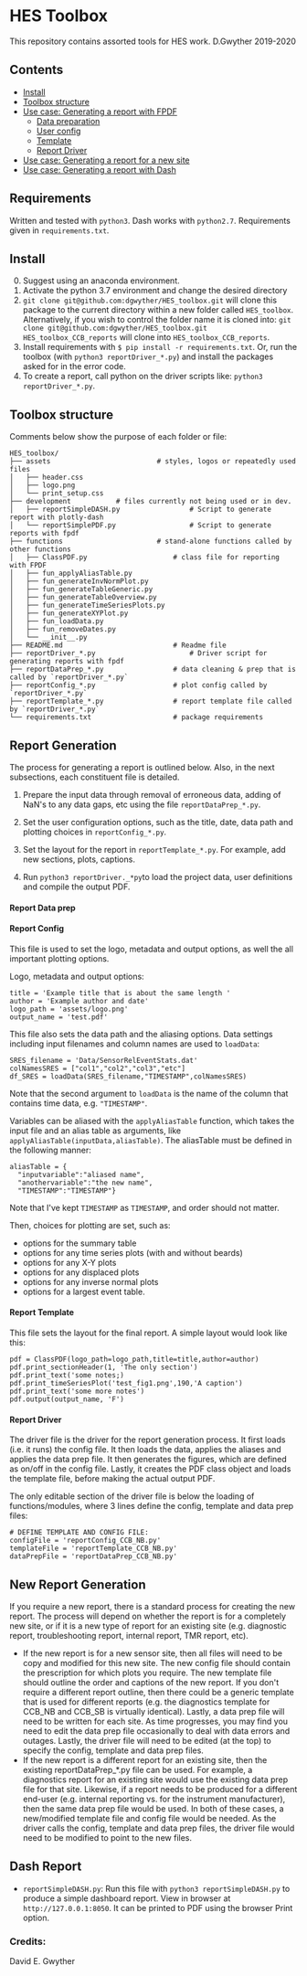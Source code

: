 # HES Toolbox
This repository contains assorted tools for HES work.
D.Gwyther 2019-2020

## Contents
- [Install](#install)
- [Toolbox structure](#toolbox-structure)
- [Use case: Generating a report with FPDF](#report-generation)
  - [Data preparation](#report-data-prep)
  - [User config](#report-config)
  - [Template](#report-template)
  - [Report Driver](#report-driver)
- [Use case: Generating a report for a new site](#new-report-generation)
- [Use case: Generating a report with Dash](#dash-report)

## Requirements
Written and tested with `python3`. Dash works with `python2.7`. Requirements given in `requirements.txt`.

## Install
0. Suggest using an anaconda environment.
1. Activate the python 3.7 environment and change the desired directory
1. `git clone git@github.com:dgwyther/HES_toolbox.git` will clone this package to the current directory within a new folder called `HES_toolbox`. Alternatively, if you wish to control the folder name it is cloned into: `git clone git@github.com:dgwyther/HES_toolbox.git HES_toolbox_CCB_reports` will clone into `HES_toolbox_CCB_reports`.
2. Install requirements with `$ pip install -r requirements.txt`. Or, run the toolbox (with `python3 reportDriver_*.py`) and install the packages asked for in the error code.
3. To create a report, call python on the driver scripts like: `python3 reportDriver_*.py`.

## Toolbox structure
Comments below show the purpose of each folder or file:
```
HES_toolbox/
├── assets							# styles, logos or repeatedly used files
│   ├── header.css
│   ├── logo.png
│   └── print_setup.css
├── development           # files currently not being used or in dev.
│   ├── reportSimpleDASH.py					# Script to generate report with plotly-dash
│   └── reportSimplePDF.py					# Script to generate reports with fpdf
├── functions						# stand-alone functions called by other functions
│   ├── ClassPDF.py						# class file for reporting with FPDF
│   ├── fun_applyAliasTable.py
│   ├── fun_generateInvNormPlot.py
│   ├── fun_generateTableGeneric.py
│   ├── fun_generateTableOverview.py
│   ├── fun_generateTimeSeriesPlots.py
│   ├── fun_generateXYPlot.py
│   ├── fun_loadData.py
│   ├── fun_removeDates.py
│   └── __init__.py   
├── README.md							# Readme file
├── reportDriver_*.py						# Driver script for generating reports with fpdf
├── reportDataPrep_*.py					# data cleaning & prep that is called by `reportDriver_*.py`
├── reportConfig_*.py					# plot config called by `reportDriver_*.py`
├── reportTemplate_*.py					# report template file called by `reportDriver_*.py`
└── requirements.txt					# package requirements
```

## Report Generation
The process for generating a report is outlined below. Also, in the next subsections, each constituent file is detailed.
1. Prepare the input data through removal of erroneous data, adding of NaN's to any data gaps, etc using the file `reportDataPrep_*.py`.

2. Set the user configuration options, such as the title, date, data path and plotting choices in `reportConfig_*.py`.

3. Set the layout for the report in `reportTemplate_*.py`. For example, add new sections, plots, captions.

4. Run `python3 reportDriver._*py`to load the project data, user definitions and compile the output PDF.

#### Report Data prep

#### Report Config
This file is used to set the logo, metadata and output options, as well the all important plotting options.

Logo, metadata and output options:
```
title = 'Example title that is about the same length '
author = 'Example author and date'
logo_path = 'assets/logo.png'
output_name = 'test.pdf'
```

This file also sets the data path and the aliasing options. Data settings including input filenames and column names are used to `loadData`:
```
SRES_filename = 'Data/SensorRelEventStats.dat'
colNamesSRES = ["col1","col2","col3","etc"]
df_SRES = loadData(SRES_filename,"TIMESTAMP",colNamesSRES)
```
Note that the second argument to `loadData` is the name of the column that contains time data, e.g. `"TIMESTAMP"`.

Variables can be aliased with the `applyAliasTable` function, which takes the input file and an alias table as arguments, like `applyAliasTable(inputData,aliasTable)`. The aliasTable must be defined in the following manner:
```
aliasTable = {
  "inputvariable":"aliased name",
  "anothervariable":"the new name",
  "TIMESTAMP":"TIMESTAMP"}
```
Note that I've kept `TIMESTAMP` as `TIMESTAMP`, and order should not matter.

Then, choices for plotting are set, such as:
- options for the summary table
- options for any time series plots (with and without beards)
- options for any X-Y plots
- options for any displaced plots
- options for any inverse normal plots
- options for a largest event table.

#### Report Template

This file sets the layout for the final report. A simple layout would look like this:
```
pdf = ClassPDF(logo_path=logo_path,title=title,author=author)
pdf.print_sectionHeader(1, 'The only section')
pdf.print_text('some notes;)
pdf.print_timeSeriesPlot('test_fig1.png',190,'A caption')
pdf.print_text('some more notes')
pdf.output(output_name, 'F')
```

#### Report Driver

The driver file is the driver for the report generation process. It first loads (i.e. it runs) the config file. It then loads the data, applies the aliases and applies the data prep file. It then generates the figures, which are defined as on/off in the config file. Lastly, it creates the PDF class object and loads the template file, before making the actual output PDF.

The only editable section of the driver file is below the loading of functions/modules, where 3 lines define the config, template and data prep files:

```
# DEFINE TEMPLATE AND CONFIG FILE:
configFile = 'reportConfig_CCB_NB.py'
templateFile = 'reportTemplate_CCB_NB.py'
dataPrepFile = 'reportDataPrep_CCB_NB.py'
```

## New Report Generation
If you require a new report, there is a standard process for creating the new report. The process will depend on whether the report is for a completely new site, or if it is a new type of report for an existing site (e.g. diagnostic report, troubleshooting report, internal report, TMR report, etc).

- If the new report is for a new sensor site, then all files will need to be copy and modified for this new site. The new config file should contain the prescription for which plots you require. The new template file should outline the order and captions of the new report. If you don't require a different report outline, then there could be a generic template that is used for different reports (e.g. the diagnostics template for CCB_NB and CCB_SB is virtually identical). Lastly, a data prep file will need to be written for each site. As time progresses, you may find you need to edit the data prep file occasionally to deal with data errors and outages. Lastly, the driver file will need to be edited (at the top) to specify the config, template and data prep files.
- If the new report is a different report for an existing site, then the existing reportDataPrep_*.py file can be used. For example, a diagnostics report for an existing site would use the existing data prep file for that site. Likewise, if a report needs to be produced for a different end-user (e.g. internal reporting vs. for the instrument manufacturer), then the same data prep file would be used. In both of these cases, a new/modified template file and config file would be needed. As the driver calls the config, template and data prep files, the driver file would need to be modified to point to the new files.

## Dash Report
- `reportSimpleDASH.py`: Run this file with `python3 reportSimpleDASH.py` to produce a simple dashboard report. View in browser at `http://127.0.0.1:8050`. It can be printed to PDF using the browser Print option.




### Credits:
David E. Gwyther
